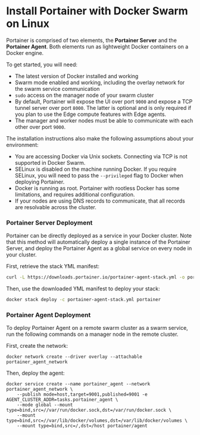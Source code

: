 # Install Portainer with Docker Swarm on Linux

Portainer is comprised of two elements, the **Portainer Server** and the **Portainer Agent**. Both elements run as lightweight Docker containers on a Docker engine.

To get started, you will need:

* The latest version of Docker installed and working
* Swarm mode enabled and working, including the overlay network for the swarm service communication
* `sudo` access on the manager node of your swarm cluster
* By default, Portainer will expose the UI over port `9000` and expose a TCP tunnel server over port `8000`. The latter is optional and is only required if you plan to use the Edge compute features with Edge agents.
* The manager and worker nodes must be able to communicate with each other over port `9000`.

The installation instructions also make the following assumptions about your environment:

* You are accessing Docker via Unix sockets. Connecting via TCP is not supported in Docker Swarm.
* SELinux is disabled on the machine running Docker. If you require SELinux, you will need to pass the `--privileged` flag to Docker when deploying Portainer.
* Docker is running as root. Portainer with rootless Docker has some limitations, and requires additional configuration.
* If your nodes are using DNS records to communicate, that all records are resolvable across the cluster.

### Portainer Server Deployment

Portainer can be directly deployed as a service in your Docker cluster. Note that this method will automatically deploy a single instance of the Portainer Server, and deploy the Portainer Agent as a global service on every node in your cluster.

First, retrieve the stack YML manifest:

```bash
curl -L https://downloads.portainer.io/portainer-agent-stack.yml -o portainer-agent-stack.yml
```

Then, use the downloaded YML manifest to deploy your stack:

```bash
docker stack deploy -c portainer-agent-stack.yml portainer
```

### Portainer Agent Deployment

To deploy Portainer Agent on a remote swarm cluster as a swarm service, run the following commands on a manager node in the remote cluster.

First, create the network:

```text
docker network create --driver overlay --attachable portainer_agent_network
```

Then, deploy the agent:

```text
docker service create --name portainer_agent --network portainer_agent_network \
    --publish mode=host,target=9001,published=9001 -e AGENT_CLUSTER_ADDR=tasks.portainer_agent \
    --mode global --mount type=bind,src=//var/run/docker.sock,dst=/var/run/docker.sock \
    --mount type=bind,src=//var/lib/docker/volumes,dst=/var/lib/docker/volumes \
    --mount type=bind,src=/,dst=/host portainer/agent
```

